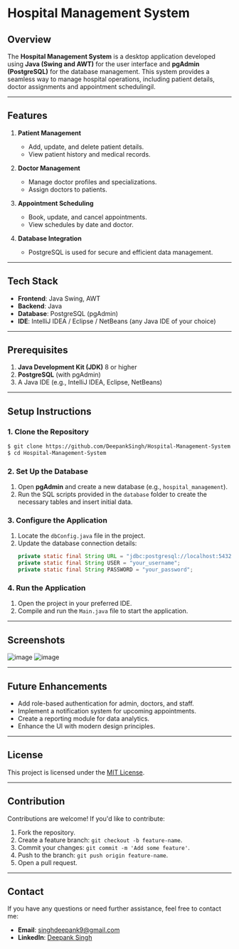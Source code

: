 # Hospital Management System

## Overview

The **Hospital Management System** is a desktop application developed using **Java (Swing and AWT)** for the user interface and **pgAdmin (PostgreSQL)** for the database management. This system provides a seamless way to manage hospital operations, including patient details, doctor assignments and appointment schedulingil.

---

## Features

1. **Patient Management**

   - Add, update, and delete patient details.
   - View patient history and medical records.

2. **Doctor Management**

   - Manage doctor profiles and specializations.
   - Assign doctors to patients.

3. **Appointment Scheduling**

   - Book, update, and cancel appointments.
   - View schedules by date and doctor.

4. **Database Integration**

   - PostgreSQL is used for secure and efficient data management.

---

## Tech Stack

- **Frontend**: Java Swing, AWT
- **Backend**: Java
- **Database**: PostgreSQL (pgAdmin)
- **IDE**: IntelliJ IDEA / Eclipse / NetBeans (any Java IDE of your choice)

---

## Prerequisites

1. **Java Development Kit (JDK)** 8 or higher
2. **PostgreSQL** (with pgAdmin)
3. A Java IDE (e.g., IntelliJ IDEA, Eclipse, NetBeans)

---

## Setup Instructions

### 1. Clone the Repository

```bash
$ git clone https://github.com/DeepankSingh/Hospital-Management-System.git
$ cd Hospital-Management-System
```

### 2. Set Up the Database

1. Open **pgAdmin** and create a new database (e.g., `hospital_management`).
2. Run the SQL scripts provided in the `database` folder to create the necessary tables and insert initial data.

### 3. Configure the Application

1. Locate the `dbConfig.java` file in the project.
2. Update the database connection details:
   ```java
   private static final String URL = "jdbc:postgresql://localhost:5432/hospital_management";
   private static final String USER = "your_username";
   private static final String PASSWORD = "your_password";
   ```

### 4. Run the Application

1. Open the project in your preferred IDE.
2. Compile and run the `Main.java` file to start the application.

---

## Screenshots

![image](https://github.com/user-attachments/assets/94fca939-6b6c-44fd-9c91-0bd401de455f)
![image](https://github.com/user-attachments/assets/43699fc8-9149-414a-9848-5c41a3721a6e)

---

## Future Enhancements

- Add role-based authentication for admin, doctors, and staff.
- Implement a notification system for upcoming appointments.
- Create a reporting module for data analytics.
- Enhance the UI with modern design principles.

---

## License

This project is licensed under the [MIT License](LICENSE).

---

## Contribution

Contributions are welcome! If you'd like to contribute:

1. Fork the repository.
2. Create a feature branch: `git checkout -b feature-name`.
3. Commit your changes: `git commit -m 'Add some feature'`.
4. Push to the branch: `git push origin feature-name`.
5. Open a pull request.

---

## Contact

If you have any questions or need further assistance, feel free to contact me:

- **Email**: [singhdeepank9@gmail.com](mailto\:singhdeepank9@gmail.com)
- **LinkedIn**: [Deepank Singh](https://www.linkedin.com/in/deepank-singh/)

